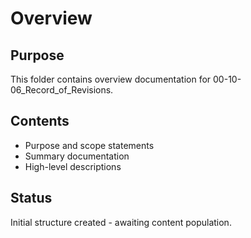 # Overview

## Purpose
This folder contains overview documentation for 00-10-06_Record_of_Revisions.

## Contents
- Purpose and scope statements
- Summary documentation
- High-level descriptions

## Status
Initial structure created - awaiting content population.
